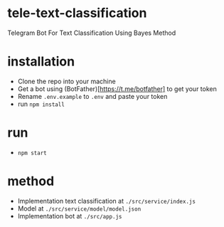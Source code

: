 # tele-text-classification

Telegram Bot For Text Classification
Using Bayes Method

# installation
* Clone the repo into your machine
* Get a bot using (BotFather)[https://t.me/botfather] to get your token
* Rename ```.env.example``` to ```.env``` and paste your token
* run ```npm install```

# run
* ```npm start```

# method
* Implementation text classification at ```./src/service/index.js```
* Model at ```./src/service/model/model.json```
* Implementation bot at ```./src/app.js```

